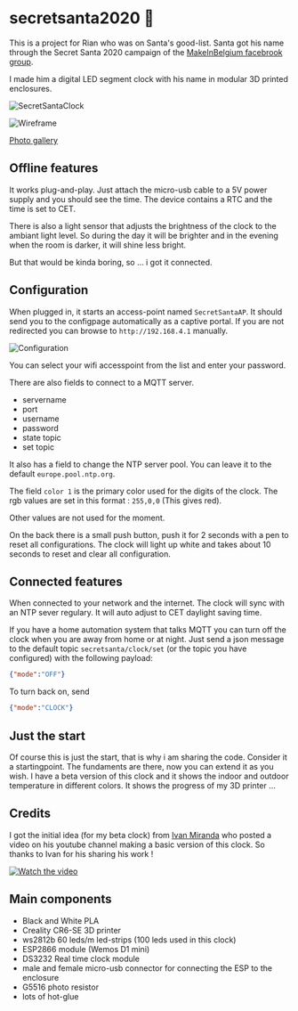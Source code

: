 # secretsanta2020 :santa:

This is a project for Rian who was on Santa's good-list.
Santa got his name through the Secret Santa 2020 campaign of the [MakeInBelgium facebrook group](https://www.facebook.com/groups/makeinbelgium/permalink/3414757655276470).

I made him a digital LED segment clock with his name in modular 3D printed enclosures.

![SecretSantaClock](https://lh3.googleusercontent.com/pw/ACtC-3eVZhOMHTfICzi0teHSat15XgUNSiLqqCiNRee5lyfhbFXGZaFYJ4gO0QFXKAGCdoFwdbEP7DYLsP22yx-xGMuc261i1WjAGfB3t8Bz2P4to3SfvMSJvvKibINTjG5FJ4ud8s5aqXQ7LxhhNMFakMyr=w1080-h810-no?authuser=0)

![Wireframe](https://lh3.googleusercontent.com/pw/ACtC-3fIov0i_BTv4j1BN9GwLmHVfTGJo_IWrwm7Qs_9xoxIL6i_s5zvjfWdPwjXccUIdcjyego-vnKVyUJALI_zz-KxH6KLB7czvyYNXrcke569lO0McK-JgmqaxKOjp_Wfl9x5aJYRNcLvwjpR3PBZJXpc=w963-h810-no)

[Photo gallery](https://photos.app.goo.gl/esswfGq329zNh7Nb6)

## Offline features

It works plug-and-play. Just attach the micro-usb cable to a 5V power supply and you should see the time. The device contains a RTC and the time is set to CET.

There is also a light sensor that adjusts the brightness of the clock to the ambiant light level. So during the day it will be brighter and in the evening when the room is darker, it will shine less bright.

But that would be kinda boring, so ... i got it connected.

## Configuration

When plugged in, it starts an access-point named `SecretSantaAP`. It should send you to the configpage automatically as a captive portal. If you are not redirected you can browse to `http://192.168.4.1` manually.

![Configuration](https://lh3.googleusercontent.com/pw/ACtC-3fxRZ9qJlxG3YoOpsDI95kS690p7wfzn1DI769k2gMZL0IllzKtDfk-TMJoJpl_HCifMcWCNolkzsp2s_H0nWb3tcXFJUJKLFxhQGRke-2RL0HxttUtZxFtF-XCdNrAAulKLNfGe6EFgQELGIl7BNxT=w931-h607-no?authuser=0)

You can select your wifi accesspoint from the list and enter your password.

There are also fields to connect to a MQTT server.
* servername
* port
* username
* password
* state topic
* set topic

It also has a field to change the NTP server pool. You can leave it to the default `europe.pool.ntp.org`.

The field `color 1` is the primary color used for the digits of the clock. The rgb values are set in this format : `255,0,0` (This gives red).

Other values are not used for the moment.

On the back there is a small push button, push it for 2 seconds with a pen to reset all configurations. The clock will light up white and takes about 10 seconds to reset and clear all configuration.

## Connected features

When connected to your network and the internet. The clock will sync with an NTP sever regulary. It will auto adjust to CET daylight saving time.

If you have a home automation system that talks MQTT you can turn off the clock when you are away from home or at night.
Just send a json message to the default topic `secretsanta/clock/set` (or the topic you have configured) with the following payload:

```json
{"mode":"OFF"}
```

To turn back on, send

```json
{"mode":"CLOCK"}
```

## Just the start

Of course this is just the start, that is why i am sharing the code. Consider it a startingpoint. The fundaments are there, now you can extend it as you wish.
I have a beta version of this clock and it shows the indoor and outdoor temperature in different colors. It shows the progress of my 3D printer ... 

## Credits

I got the initial idea (for my beta clock) from [Ivan Miranda](https://ivanmiranda.com) who posted a video on his youtube channel making a basic version of this clock. So thanks to Ivan for his sharing his work !

[![Watch the video](https://img.youtube.com/vi/PixXKK8N_wA/hqdefault.jpg)](https://youtu.be/PixXKK8N_wA)

## Main components

* Black and White PLA
* Creality CR6-SE 3D printer
* ws2812b 60 leds/m led-strips (100 leds used in this clock)
* ESP2866 module (Wemos D1 mini)
* DS3232 Real time clock module
* male and female micro-usb connector for connecting the ESP to the enclosure
* G5516 photo resistor
* lots of hot-glue